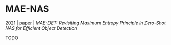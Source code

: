 # MAE-NAS

2021 | [paper](https://arxiv.org/pdf/2111.13336) | _MAE-DET: Revisiting Maximum Entropy Principle in Zero-Shot NAS for Efficient Object Detection_

TODO
